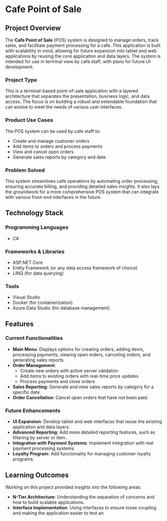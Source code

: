 # Cafe Point of Sale

## Project Overview

The **Cafe Point of Sale** (POS) system is designed to manage orders, track sales, and facilitate payment processing for a cafe. This application is built with scalability in mind, allowing for future expansion into tablet and web applications by reusing the core application and data layers. The system is intended for use in terminal view by cafe staff, with plans for future UI development.

### Project Type

This is a terminal-based point-of-sale application with a layered architecture that separates the presentation, business logic, and data access. The focus is on building a robust and extendable foundation that can evolve to meet the needs of various user interfaces.

### Product Use Cases

The POS system can be used by cafe staff to:
- Create and manage customer orders
- Add items to orders and process payments
- View and cancel open orders
- Generate sales reports by category and date

### Problem Solved

This system streamlines cafe operations by automating order processing, ensuring accurate billing, and providing detailed sales insights. It also lays the groundwork for a more comprehensive POS system that can integrate with various front-end interfaces in the future.

## Technology Stack

### Programming Languages
- C#

### Frameworks & Libraries
- ASP.NET Core
- Entity Framework (or any data access framework of choice)
- LINQ (for data querying)

### Tools
- Visual Studio
- Docker (for containerization)
- Azure Data Studio (for database management)

## Features

### Current Functionalities

- **Main Menu**: Displays options for creating orders, adding items, processing payments, viewing open orders, canceling orders, and generating sales reports.
- **Order Management**: 
  - Create new orders with active server validation
  - Add items to existing orders with real-time price updates
  - Process payments and close orders
- **Sales Reporting**: Generate and view sales reports by category for a specific date.
- **Order Cancellation**: Cancel open orders that have not been paid.

### Future Enhancements

- **UI Expansion**: Develop tablet and web interfaces that reuse the existing application and data layers.
- **Advanced Reporting**: Add more detailed reporting features, such as filtering by server or item.
- **Integration with Payment Systems**: Implement integration with real payment processing systems.
- **Loyalty Program**: Add functionality for managing customer loyalty programs.

## Learning Outcomes

Working on this project provided insights into the following areas:

- **N-Tier Architecture**: Understanding the separation of concerns and how to build scalable applications.
- **Interface Implementation**: Using interfaces to ensure loose coupling and making the application easier to test an
